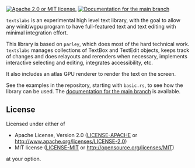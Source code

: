 [![Apache 2.0 or MIT license.](https://img.shields.io/badge/license-Apache--2.0_OR_MIT-blue.svg)](#license)
[![Documentation for the `main` branch](https://img.shields.io/badge/docs-main-informational)](https://kekelp.github.io/textslabs/textslabs/index.html)

`textslabs` is an experimental high level text library, with the goal to allow any winit/wgpu program to have full-featured text and text editing with minimal integration effort.

This library is based on `parley`, which does most of the hard technical work. `textslabs` manages collections of TextBox and TextEdit objects, keeps track of changes and does relayouts and rerenders when necessary, implements interactive selecting and editing, integrates accessibility, etc.

It also includes an atlas GPU renderer to render the text on the screen.

See the examples in the repository, starting with `basic.rs`, to see how the library can be used. The [documentation for the main branch](https://kekelp.github.io/textslabs/textslabs/index.html) is available.

## License

Licensed under either of

- Apache License, Version 2.0 ([LICENSE-APACHE](LICENSE-APACHE) or <http://www.apache.org/licenses/LICENSE-2.0>)
- MIT license ([LICENSE-MIT](LICENSE-MIT) or <http://opensource.org/licenses/MIT>)

at your option.